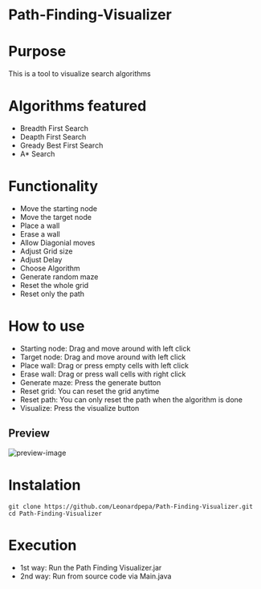 # Path-Finding-Visualizer

# Purpose
This is a tool to visualize search algorithms

# Algorithms featured
* Breadth First Search
* Deapth First Search
* Gready Best First Search
* A* Search

# Functionality
* Move the starting node
* Move the target node
* Place a wall
* Erase a wall
* Allow Diagonial moves
* Adjust Grid size
* Adjust Delay
* Choose Algorithm
* Generate random maze
* Reset the whole grid
* Reset only the path

# How to use
* Starting node: Drag and move around with left click
* Target node: Drag and move around with left click
* Place wall: Drag or press empty cells with left click
* Erase wall: Drag or press wall cells with right click
* Generate maze: Press the generate button
* Reset grid: You can reset the grid anytime
* Reset path: You can only reset the path when the algorithm is done
* Visualize: Press the visualize button

## Preview
![preview-image](https://github.com/Leonardpepa/Path-Finding-Visualizer/edit/master/screenshots/screenshot1.JPEG?raw=true)


# Instalation
```terminal
git clone https://github.com/Leonardpepa/Path-Finding-Visualizer.git
cd Path-Finding-Visualizer
```

# Execution
* 1st way: Run the Path Finding Visualizer.jar
* 2nd way: Run from source code via Main.java 

